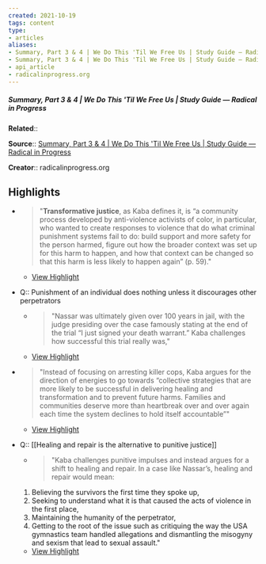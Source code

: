 ```yaml
---
created: 2021-10-19
tags: content
type: 
- articles
aliases:
- Summary, Part 3 & 4 | We Do This 'Til We Free Us | Study Guide — Radical in Progress
- Summary, Part 3 & 4 | We Do This 'Til We Free Us | Study Guide — Radical in Progress
- api_article
- radicalinprogress.org
---
```

##### Summary, Part 3 & 4 | We Do This 'Til We Free Us | Study Guide — Radical in Progress

**Related**:: 

**Source**:: [Summary, Part 3 & 4 | We Do This 'Til We Free Us | Study Guide — Radical in Progress](https://radicalinprogress.org/kaba-2021-3)

**Creator**:: radicalinprogress.org

## Highlights
- > "**Transformative justice**, as Kaba defines it, is “a community process developed by anti-violence activists of color, in particular, who wanted to create responses to violence that do what criminal punishment systems fail to do: build support and more safety for the person harmed, figure out how the broader context was set up for this harm to happen, and how that context can be changed so that this harm is less likely to happen again” (p. 59)." 
    - [View Highlight](https://radicalinprogress.org/kaba-2021-3?__readwiseLocation=0%2F0%2F3%2F0%2F0%2F0%2F0%2F1%2F1%2F3%2F3%2F1%2F5%2F1%3A0%2C1%2F3%2F0%2F0%2F0%2F0%2F1%2F1%2F3%2F3%2F1%2F5%2F1%3A423#:~:text=Transformative%20justice%2C%20as%20Kaba%20defines%2Cto%20happen%20again%E2%80%9D%20(p.%2059).)

- Q:: Punishment of an individual does nothing unless it discourages other perpetrators
    - > "Nassar was ultimately given over 100 years in jail, with the judge presiding over the case famously stating at the end of the trial “I just signed your death warrant.” Kaba challenges how successful this trial really was," 
    - [View Highlight](https://radicalinprogress.org/kaba-2021-3?__readwiseLocation=0%2F8%2F0%2F0%2F0%2F0%2F1%2F1%2F3%2F3%2F1%2F5%2F1%3A182%2C0%2F8%2F0%2F0%2F0%2F0%2F1%2F1%2F3%2F3%2F1%2F5%2F1%3A404#:~:text=Nassar%20was%20ultimately%20given%20over%2Csuccessful%20this%20trial%20really%20was%2C)

- > "Instead of focusing on arresting killer cops, Kaba argues for the direction of energies to go towards “collective strategies that are more likely to be successful in delivering healing and transformation and to prevent future harms. Families and communities deserve more than heartbreak over and over again each time the system declines to hold itself accountable”" 
    - [View Highlight](https://radicalinprogress.org/kaba-2021-3?__readwiseLocation=2%2F10%2F0%2F0%2F0%2F0%2F1%2F1%2F3%2F3%2F1%2F5%2F1%3A1%2C2%2F10%2F0%2F0%2F0%2F0%2F1%2F1%2F3%2F3%2F1%2F5%2F1%3A366#:~:text=Instead%20of%20focusing%20on%20arresting%2Cdeclines%20to%20hold%20itself%20accountable%E2%80%9D)

- Q:: [[Healing and repair is the alternative to punitive justice]]
    - > "Kaba challenges punitive impulses and instead argues for a shift to healing and repair. In a case like Nassar’s, healing and repair would mean:
    1. Believing the survivors the first time they spoke up,
    2. Seeking to understand what it is that caused the acts of violence in the first place,
    3. Maintaining the humanity of the perpetrator,
    4. Getting to the root of the issue such as critiquing the way the USA gymnastics team handled allegations and dismantling the misogyny and sexism that lead to sexual assault." 
    - [View Highlight](https://radicalinprogress.org/kaba-2021-3?__readwiseLocation=0%2F14%2F0%2F0%2F0%2F0%2F1%2F1%2F3%2F3%2F1%2F5%2F1%3A95%2C0%2F0%2F3%2F15%2F0%2F0%2F0%2F0%2F1%2F1%2F3%2F3%2F1%2F5%2F1%3A173#:~:text=Kaba%20challenges%20punitive%20impulses%20and%2Cthat%20lead%20to%20sexual%20assault.)

